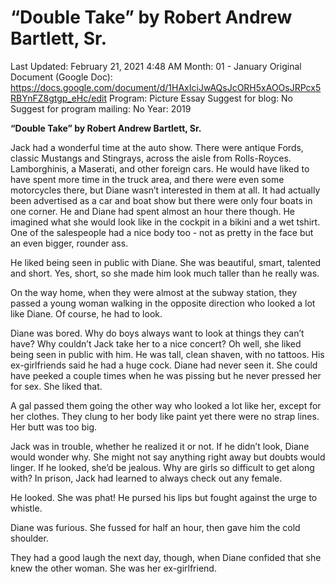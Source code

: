 # “Double Take” by Robert Andrew Bartlett, Sr.

Last Updated: February 21, 2021 4:48 AM
Month: 01 - January
Original Document (Google Doc): https://docs.google.com/document/d/1HAxIciJwAQsJcORH5xAOOsJRPcx5RBYnFZ8gtgp_eHc/edit
Program: Picture Essay
Suggest for blog: No
Suggest for program mailing: No
Year: 2019

**“Double Take” by Robert Andrew Bartlett, Sr.**

Jack had a wonderful time at the auto show. There were antique Fords, classic Mustangs and Stingrays, across the aisle from Rolls-Royces. Lamborghinis, a Maserati, and other foreign cars. He would have liked to have spent more time in the truck area, and there were even some motorcycles there, but Diane wasn’t interested in them at all. It had actually been advertised as a car and boat show but there were only four boats in one corner. He and Diane had spent almost an hour there though. He imagined what she would look like in the cockpit in a bikini and a wet tshirt. One of the salespeople had a nice body too - not as pretty in the face but an even bigger, rounder ass.

He liked being seen in public with Diane. She was beautiful, smart, talented and short. Yes, short, so she made him look much taller than he really was.

On the way home, when they were almost at the subway station, they passed a young woman walking in the opposite direction who looked a lot like Diane. Of course, he had to look.

Diane was bored. Why do boys always want to look at things they can’t have? Why couldn’t Jack take her to a nice concert? Oh well, she liked being seen in public with him. He was tall, clean shaven, with no tattoos. His ex-girlfriends said he had a huge cock. Diane had never seen it. She could have peeked a couple times when he was pissing but he never pressed her for sex. She liked that.

A gal passed them going the other way who looked a lot like her, except for her clothes. They clung to her body like paint yet there were no strap lines. Her butt was too big.

Jack was in trouble, whether he realized it or not. If he didn’t look, Diane would wonder why. She might not say anything right away but doubts would linger. If he looked, she’d be jealous. Why are girls so difficult to get along with? In prison, Jack had learned to always check out any female.

He looked. She was phat! He pursed his lips but fought against the urge to whistle.

Diane was furious. She fussed for half an hour, then gave him the cold shoulder.

They had a good laugh the next day, though, when Diane confided that she knew the other woman. She was her ex-girlfriend.
